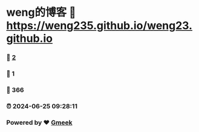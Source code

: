 # weng的博客 :link: https://weng235.github.io/weng23.github.io 
### :page_facing_up: [2](https://weng235.github.io/weng23.github.io/tag.html) 
### :speech_balloon: 1 
### :hibiscus: 366 
### :alarm_clock: 2024-06-25 09:28:11 
### Powered by :heart: [Gmeek](https://github.com/Meekdai/Gmeek)
